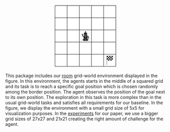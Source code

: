<p align="center">
  <img width="200" height="200" src="room.png?raw=true">
</p>

This package includes our [room](room.py) grid-world environment displayed in the figure. In this environment, the agents starts in the middle of a squared grid and its task is to reach a specific goal position which is chosen randomly among the border position. The agent observes the position of the goal next to its own position.
The exploration in this task is more complex than in the usual grid-world tasks and satisfies all requirements for our baseline.
In the figure, we display the environment with a small grid size of 5x5 for visualization purposes. In the [experiments](../Experiments.md) for our paper, we use a bigger grid sizes of 
27x27 and 21x21 creating the right amount of challenge for the agent.
